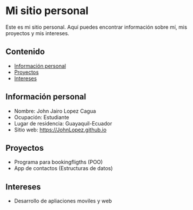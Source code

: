 # Mi sitio personal
Este es mi sitio personal. Aquí puedes encontrar información sobre mí, mis
proyectos y mis intereses.
## Contenido
* [Información personal](#información-personal)
* [Proyectos](#proyectos)
* [Intereses](#intereses)
## Información personal
* Nombre: John Jairo Lopez Cagua
* Ocupación: Estudiante
* Lugar de residencia: Guayaquil-Ecuador
* Sitio web: https://JohnLopez.github.io
## Proyectos
* Programa para bookingfligths (POO)
* App de contactos (Estructuras de datos)
## Intereses
* Desarrollo de apliaciones moviles y web
